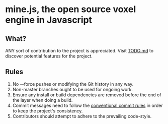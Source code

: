 # mine.js, the open source voxel engine in Javascript

## What?

ANY sort of contribution to the project is appreciated. Visit [TODO.md](https://github.com/ian13456/mine.js/blob/master/TODO.md) to discover potential features for the project.

## Rules

1. No --force pushes or modifying the Git history in any way.
2. Non-master branches ought to be used for ongoing work.
3. Ensure any install or build dependencies are removed before the end of the layer when doing a
   build.
4. Commit messages need to follow the [conventional commit rules](https://www.conventionalcommits.org/en/v1.0.0-beta.4/) in order to keep the project's consistency.
5. Contributors should attempt to adhere to the prevailing code-style.
